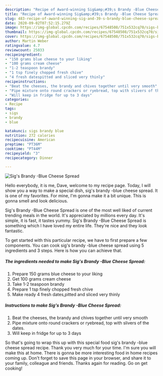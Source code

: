 ```yaml
---
description: "Recipe of Award-winning Sig&amp;#39;s Brandy -Blue Cheese Spread"
title: "Recipe of Award-winning Sig&amp;#39;s Brandy -Blue Cheese Spread"
slug: 483-recipe-of-award-winning-sig-and-39-s-brandy-blue-cheese-spread
date: 2020-09-02T07:52:15.279Z
image: https://img-global.cpcdn.com/recipes/67548508/751x532cq70/sigs-brandy-blue-cheese-spread-recipe-main-photo.jpg
thumbnail: https://img-global.cpcdn.com/recipes/67548508/751x532cq70/sigs-brandy-blue-cheese-spread-recipe-main-photo.jpg
cover: https://img-global.cpcdn.com/recipes/67548508/751x532cq70/sigs-brandy-blue-cheese-spread-recipe-main-photo.jpg
author: Martin Weber
ratingvalue: 4.7
reviewcount: 25033
recipeingredient:
- "150 grams blue cheese to your liking"
- "100 grams cream cheese"
- "1-2 teaspoon brandy"
- "1 tsp finely chopped fresh chive"
- "4 fresh datespitted and sliced very thinly"
recipeinstructions:
- "Beat the cheeses, the brandy and chives together until very smooth"
- "Pipe mixture onto round crackers or ryebread, top with slivers of the dates."
- "Will keep in fridge for up to 3 days"
categories:
- Recipe
tags:
- sigs
- brandy
- blue

katakunci: sigs brandy blue 
nutrition: 272 calories
recipecuisine: American
preptime: "PT36M"
cooktime: "PT44M"
recipeyield: "3"
recipecategory: Dinner

---
```



![Sig&#39;s Brandy -Blue Cheese Spread](https://img-global.cpcdn.com/recipes/67548508/751x532cq70/sigs-brandy-blue-cheese-spread-recipe-main-photo.jpg)

Hello everybody, it is me, Dave, welcome to my recipe page. Today, I will show you a way to make a special dish, sig&#39;s brandy -blue cheese spread. It is one of my favorites. For mine, I'm gonna make it a bit unique. This is gonna smell and look delicious.

Sig&#39;s Brandy -Blue Cheese Spread is one of the most well liked of current trending meals in the world. It's appreciated by millions every day. It's simple, it is fast, it tastes yummy. Sig&#39;s Brandy -Blue Cheese Spread is something which I have loved my entire life. They're nice and they look fantastic.




To get started with this particular recipe, we have to first prepare a few components. You can cook sig&#39;s brandy -blue cheese spread using 5 ingredients and 3 steps. Here is how you can achieve that.

<!--inarticleads1-->

##### The ingredients needed to make Sig&#39;s Brandy -Blue Cheese Spread:

1. Prepare 150 grams blue cheese to your liking
1. Get 100 grams cream cheese
1. Take 1-2 teaspoon brandy
1. Prepare 1 tsp finely chopped fresh chive
1. Make ready 4 fresh dates,pitted and sliced very thinly




<!--inarticleads2-->

##### Instructions to make Sig&#39;s Brandy -Blue Cheese Spread:

1. Beat the cheeses, the brandy and chives together until very smooth
1. Pipe mixture onto round crackers or ryebread, top with slivers of the dates.
1. Will keep in fridge for up to 3 days




So that's going to wrap this up with this special food sig&#39;s brandy -blue cheese spread recipe. Thank you very much for your time. I'm sure you will make this at home. There is gonna be more interesting food in home recipes coming up. Don't forget to save this page in your browser, and share it to your family, colleague and friends. Thanks again for reading. Go on get cooking!

